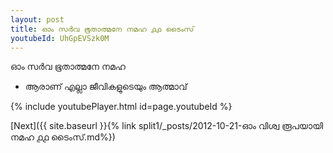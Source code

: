 ```yaml
---
layout: post
title: ഓം സർവ ഭൂതാത്മനേ നമഹ ൧൧ ടൈംസ്
youtubeId: UhGpEVSzk0M
---
```

 
 
 ഓം സർവ ഭൂതാത്മനേ നമഹ 
 
 -  ആരാണ് എല്ലാ ജീവികളുടെയും ആത്മാവ് 
 
  
 
  
 
 
 
 
 
 


{% include youtubePlayer.html id=page.youtubeId %}
 
[Next]({{ site.baseurl }}{% link  split1/_posts/2012-10-21-ഓം വിശ്വ രൂപയായി നമഹ ൧൧ ടൈംസ്.md%})
 
